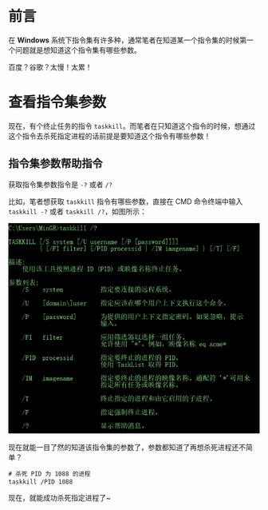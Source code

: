 # 前言
在 **Windows** 系统下指令集有许多种，通常笔者在知道某一个指令集的时候第一个问题就是想知道这个指令集有哪些参数。

百度？谷歌？太慢！太累！

# 查看指令集参数
现在，有个终止任务的指令 `taskkill`。而笔者在只知道这个指令的时候，想通过这个指令去杀死指定进程的话前提是要知道这个指令有哪些参数！

## 指令集参数帮助指令
获取指令集参数指令是 `-?` 或者 `/?`

比如，笔者想获取 `taskkill` 指令有哪些参数，直接在 CMD 命令终端中输入 `taskkill -?` 或者 `taskkill /?`，如图所示：

![2-1.png](images/2-1.png)

现在就能一目了然的知道该指令集的参数了，参数都知道了再想杀死进程还不简单？


```
# 杀死 PID 为 1088 的进程
taskkill /PID 1088
```

现在，就能成功杀死指定进程了~
